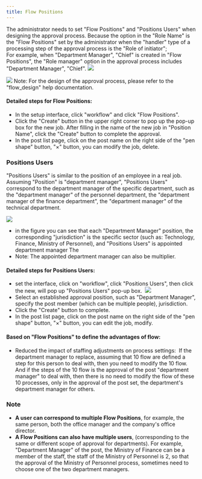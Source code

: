 ```yaml
---
title: Flow Positions
---
```


The administrator needs to set "Flow Positions" and "Positions Users" when designing the approval process. Because the option in the "Role Name" is the "Flow Positions" set by the administrator when the "handler" type of a processing step of the approval process is the "Role of initiator"; <br/>
For example, when "Department Manager", "Chief" is created in "Flow Positions", the "Role manager" option in the approval process includes "Department Manager", "Chief".
 ![](/assets/us/workflow/positions1.png)
 
 ![](/assets/us/workflow/positions2.png)
 Note: For the design of the approval process, please refer to the "flow_design" help documentation.
 
#### Detailed steps for Flow Positions:
- In the setup interface, click "workflow" and click "Flow Positions".
- Click the "Create" button in the upper right corner to pop up the pop-up box for the new job. After filling in the name of the new job in "Position Name", click the "Create" button to complete the approval.
- In the post list page, click on the post name on the right side of the "pen shape" button, "×" button, you can modify the job, delete.
 
### Positions Users
"Positions Users" is similar to the position of an employee in a real job. Assuming "Position" is "department manager", "Positions Users" correspond to the department manager of the specific department, such as the "department manager" of the personnel department, the "department manager of the finance department", the "department manager" of the technical department.

![](/assets/us/workflow/positions3.png)
- in the figure you can see that each "Department Manager" position, the corresponding "jurisdiction" is the specific sector (such as: Technology, Finance, Ministry of Personnel), and "Positions Users" is appointed department manager The
- Note: The appointed department manager can also be multiplier.
 
#### Detailed steps for Positions Users:
- set the interface, click on "workflow", click "Positions Users", then click the new, will pop up "Positions Users" pop-up box.
 ![](/assets/us/workflow/positions4.png)
- Select an established approval position, such as "Department Manager", specify the post member (which can be multiple people), jurisdiction.
- Click the "Create" button to complete.
- In the post list page, click on the post name on the right side of the "pen shape" button, "×" button, you can edit the job, modify.
 
#### Based on "Flow Positions" to define the advantages of flow:
- Reduced the impact of staffing adjustments on process settings:
 If the department manager to replace, assuming that 10 flow are defined a step for this person to deal with, then you need to modify the 10 flow. And if the steps of the 10 flow is the approval of the post "department manager" to deal with, then there is no need to modify the flow of these 10 processes, only in the approval of the post set, the department's department manager for others.

### Note

- **A user can correspond to multiple Flow Positions**, for example, the same person, both the office manager and the company's office director.
- **A Flow Positions can also have multiple users**, (corresponding to the same or different scope of approval for departments). For example, "Department Manager" of the post, the Ministry of Finance can be a member of the staff, the staff of the Ministry of Personnel is 2, so that the approval of the Ministry of Personnel process, sometimes need to choose one of the two department managers.
